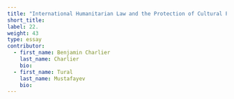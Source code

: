 ```yaml
---
title: "International Humanitarian Law and the Protection of Cultural Property"
short_title:
label: 22.
weight: 43
type: essay
contributor:
  - first_name: Benjamin Charlier  
    last_name: Charlier
    bio:
  - first_name: Tural
    last_name: Mustafayev
    bio:
---
```

